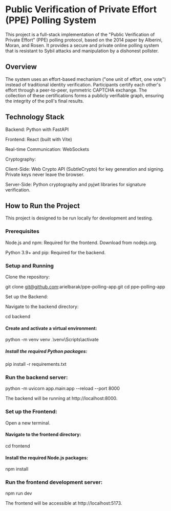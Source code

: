 # Public Verification of Private Effort (PPE) Polling System
This project is a full-stack implementation of the "Public Verification of Private Effort" (PPE) polling protocol, based on the 2014 paper by Alberini, Moran, and Rosen. It provides a secure and private online polling system that is resistant to Sybil attacks and manipulation by a dishonest pollster.

## Overview
The system uses an effort-based mechanism ("one unit of effort, one vote") instead of traditional identity verification. Participants certify each other's effort through a peer-to-peer, symmetric CAPTCHA exchange. The collection of these certifications forms a publicly verifiable graph, ensuring the integrity of the poll's final results.

## Technology Stack
Backend: Python with FastAPI

Frontend: React (built with Vite)

Real-time Communication: WebSockets

Cryptography:

Client-Side: Web Crypto API (SubtleCrypto) for key generation and signing. Private keys never leave the browser.

Server-Side: Python cryptography and pyjwt libraries for signature verification.

## How to Run the Project
This project is designed to be run locally for development and testing.

### Prerequisites
Node.js and npm: Required for the frontend. Download from nodejs.org.

Python 3.9+ and pip: Required for the backend.

### Setup and Running
Clone the repository:

git clone git@github.com:arielbarak/ppe-polling-app.git
cd ppe-polling-app

Set up the Backend:

Navigate to the backend directory:

cd backend

#### Create and activate a virtual environment:

python -m venv venv
.\venv\Scripts\activate

##### Install the required Python packages:

pip install -r requirements.txt

### Run the backend server:

python -m uvicorn app.main:app --reload --port 8000

The backend will be running at http://localhost:8000.

### Set up the Frontend:

Open a new terminal.

#### Navigate to the frontend directory:

cd frontend

#### Install the required Node.js packages:

npm install

### Run the frontend development server:

npm run dev

The frontend will be accessible at http://localhost:5173.
